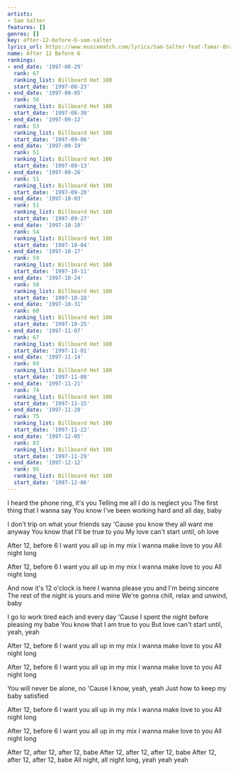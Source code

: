 ```yaml
---
artists:
- Sam Salter
features: []
genres: []
key: after-12-before-6-sam-salter
lyrics_url: https://www.musixmatch.com/lyrics/Sam-Salter-feat-Tamar-Braxton-Nicci-Gilbert-Scott-Galbraith/After-12-Before-6
name: After 12 Before 6
rankings:
- end_date: '1997-08-29'
  rank: 67
  ranking_list: Billboard Hot 100
  start_date: '1997-08-23'
- end_date: '1997-09-05'
  rank: 56
  ranking_list: Billboard Hot 100
  start_date: '1997-08-30'
- end_date: '1997-09-12'
  rank: 53
  ranking_list: Billboard Hot 100
  start_date: '1997-09-06'
- end_date: '1997-09-19'
  rank: 51
  ranking_list: Billboard Hot 100
  start_date: '1997-09-13'
- end_date: '1997-09-26'
  rank: 51
  ranking_list: Billboard Hot 100
  start_date: '1997-09-20'
- end_date: '1997-10-03'
  rank: 51
  ranking_list: Billboard Hot 100
  start_date: '1997-09-27'
- end_date: '1997-10-10'
  rank: 54
  ranking_list: Billboard Hot 100
  start_date: '1997-10-04'
- end_date: '1997-10-17'
  rank: 59
  ranking_list: Billboard Hot 100
  start_date: '1997-10-11'
- end_date: '1997-10-24'
  rank: 58
  ranking_list: Billboard Hot 100
  start_date: '1997-10-18'
- end_date: '1997-10-31'
  rank: 60
  ranking_list: Billboard Hot 100
  start_date: '1997-10-25'
- end_date: '1997-11-07'
  rank: 67
  ranking_list: Billboard Hot 100
  start_date: '1997-11-01'
- end_date: '1997-11-14'
  rank: 69
  ranking_list: Billboard Hot 100
  start_date: '1997-11-08'
- end_date: '1997-11-21'
  rank: 74
  ranking_list: Billboard Hot 100
  start_date: '1997-11-15'
- end_date: '1997-11-28'
  rank: 75
  ranking_list: Billboard Hot 100
  start_date: '1997-11-22'
- end_date: '1997-12-05'
  rank: 83
  ranking_list: Billboard Hot 100
  start_date: '1997-11-29'
- end_date: '1997-12-12'
  rank: 95
  ranking_list: Billboard Hot 100
  start_date: '1997-12-06'
---
```

I heard the phone ring, it's you
Telling me all I do is neglect you
The first thing that I wanna say
You know I've been working hard and all day, baby

I don't trip on what your friends say
'Cause you know they all want me anyway
You know that I'll be true to you
My love can't start until, oh love

After 12, before 6
I want you all up in my mix
I wanna make love to you
All night long

After 12, before 6
I want you all up in my mix
I wanna make love to you
All night long

And now it's 12 o'clock is here
I wanna please you and I'm being sincere
The rest of the night is yours and mine
We're gonna chill, relax and unwind, baby

I go to work tired each and every day
'Cause I spent the night before pleasing my babe
You know that I am true to you
But love can't start until, yeah, yeah

After 12, before 6
I want you all up in my mix
I wanna make love to you
All night long

After 12, before 6
I want you all up in my mix
I wanna make love to you
All night long

You will never be alone, no
'Cause I know, yeah, yeah
Just how to keep my baby satisfied

After 12, before 6
I want you all up in my mix
I wanna make love to you
All night long

After 12, before 6
I want you all up in my mix
I wanna make love to you
All night long

After 12, after 12, after 12, babe
After 12, after 12, after 12, babe
After 12, after 12, after 12, babe
All night, all night long, yeah yeah yeah
